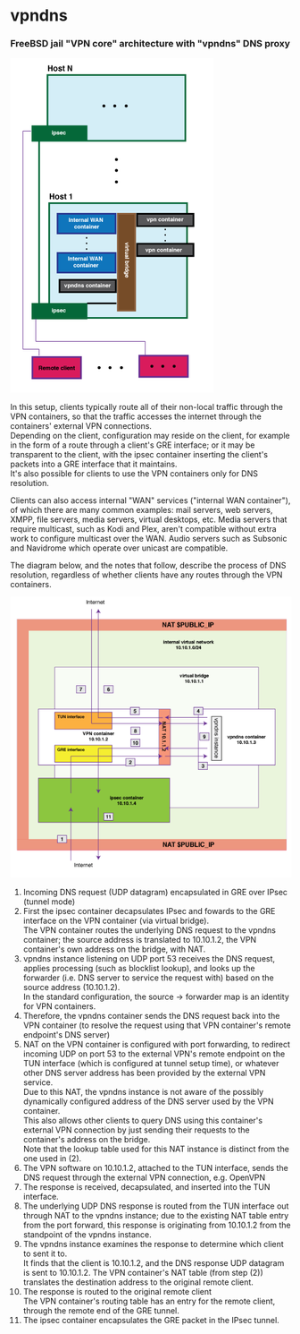 # vpndns
### FreeBSD jail "VPN core" architecture with "vpndns" DNS proxy

![](img/overview.png)




In this setup, clients typically route all of their non-local traffic through the VPN containers, so that the traffic
accesses the internet through the containers' external VPN connections.   
Depending on the client, configuration may reside on the client, for example in the form of a route through a client's GRE
interface; or it may be transparent to the client, with the ipsec container inserting the client's packets into a GRE interface 
that it maintains.  
It's also possible for clients to use the VPN containers only for DNS resolution.  

Clients can also access internal "WAN" services ("internal WAN container"), of which there are many common examples: 
mail servers, web servers, XMPP, file servers, media servers, virtual desktops, etc. Media servers that require multicast, such
as Kodi and Plex, aren't compatible without extra work to configure multicast over the WAN. Audio servers such as Subsonic and Navidrome
which operate over unicast are compatible.
  
The diagram below, and the notes that follow, describe the process of DNS resolution, regardless of whether clients have
any routes through the VPN containers.

  
![](img/host-detail.png)
  

1. Incoming DNS request (UDP datagram) encapsulated in GRE over IPsec (tunnel mode)
2. First the ipsec container decapsulates IPsec and fowards to the GRE interface on the VPN container (via virtual bridge).  
The VPN container routes the underlying DNS request to the vpndns container;
the source address is translated to 10.10.1.2, the VPN container's own address on the bridge, with NAT.
3. vpndns instance listening on UDP port 53 receives the DNS request, applies processing (such as blocklist lookup),
and looks up the forwarder (i.e. DNS server to service the request with) based on the source address (10.10.1.2).   
In the standard configuration, the source -> forwarder map is an identity for VPN containers.
4. Therefore, the vpndns container sends the DNS request back into the VPN container (to resolve the request using that 
VPN container's remote endpoint's DNS server)
5. NAT on the VPN container is configured with port forwarding, to redirect incoming UDP on port 53 
to the external VPN's remote endpoint on the TUN interface (which is configured at tunnel setup time), or whatever
other DNS server address has been provided by the external VPN service.  
Due to this NAT, the vpndns instance is not aware of the possibly dynamically configured address of the DNS server
used by the VPN container.  
This also allows other clients to query DNS using this container's external VPN connection by just sending their requests to the container's
address on the bridge.  
Note that the lookup table used for this NAT instance is distinct from the one used in (2).
6. The VPN software on 10.10.1.2, attached to the TUN interface, sends the DNS request through the external VPN connection,
e.g. OpenVPN
7. The response is received, decapsulated, and inserted into the TUN interface.
8. The underlying UDP DNS response is routed from the TUN interface out through NAT to the vpndns instance; 
due to the existing NAT table entry from the port forward, this response is originating from 
10.10.1.2 from the standpoint of the vpndns instance.
9. The vpndns instance examines the response to determine which client to sent it to.   
It finds that the client is 10.10.1.2, and the DNS response UDP datagram is sent to 10.10.1.2.
The VPN container's NAT table (from step (2)) translates the destination address to the original remote client.
10. The response is routed to the original remote client  
The VPN container's routing table has an entry for the remote client, through the remote end of the GRE tunnel.
11. The ipsec container encapsulates the GRE packet in the IPsec tunnel.



